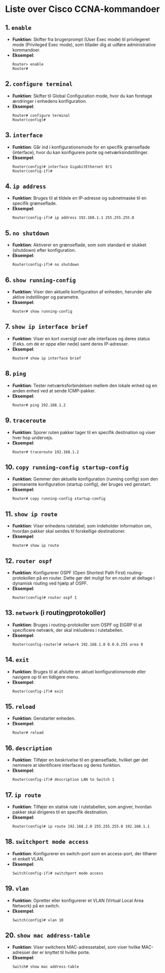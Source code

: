 # Liste over Cisco CCNA-kommandoer

## 1. `enable`
   - **Funktion**: Skifter fra brugerprompt (User Exec mode) til privilegeret mode (Privileged Exec mode), som tillader dig at udføre administrative kommandoer.
   - **Eksempel**:  
     ```
     Router> enable
     Router#
     ```

## 2. `configure terminal`
   - **Funktion**: Skifter til Global Configuration mode, hvor du kan foretage ændringer i enhedens konfiguration.
   - **Eksempel**:  
     ```
     Router# configure terminal
     Router(config)#
     ```

## 3. `interface`
   - **Funktion**: Går ind i konfigurationsmode for en specifik grænseflade (interface), hvor du kan konfigurere porte og netværksindstillinger.
   - **Eksempel**:  
     ```
     Router(config)# interface GigabitEthernet 0/1
     Router(config-if)#
     ```

## 4. `ip address`
   - **Funktion**: Bruges til at tildele en IP-adresse og subnetmaske til en specifik grænseflade.
   - **Eksempel**:  
     ```
     Router(config-if)# ip address 192.168.1.1 255.255.255.0
     ```

## 5. `no shutdown`
   - **Funktion**: Aktiverer en grænseflade, som som standard er slukket (shutdown) efter konfiguration.
   - **Eksempel**:  
     ```
     Router(config-if)# no shutdown
     ```

## 6. `show running-config`
   - **Funktion**: Viser den aktuelle konfiguration af enheden, herunder alle aktive indstillinger og parametre.
   - **Eksempel**:  
     ```
     Router# show running-config
     ```

## 7. `show ip interface brief`
   - **Funktion**: Viser en kort oversigt over alle interfaces og deres status (f.eks. om de er oppe eller nede) samt deres IP-adresser.
   - **Eksempel**:  
     ```
     Router# show ip interface brief
     ```

## 8. `ping`
   - **Funktion**: Tester netværksforbindelsen mellem den lokale enhed og en anden enhed ved at sende ICMP-pakker.
   - **Eksempel**:  
     ```
     Router# ping 192.168.1.2
     ```

## 9. `traceroute`
   - **Funktion**: Sporer ruten pakker tager til en specifik destination og viser hver hop undervejs.
   - **Eksempel**:  
     ```
     Router# traceroute 192.168.1.2
     ```

## 10. `copy running-config startup-config`
   - **Funktion**: Gemmer den aktuelle konfiguration (running config) som den permanente konfiguration (startup config), der bruges ved genstart.
   - **Eksempel**:  
     ```
     Router# copy running-config startup-config
     ```

## 11. `show ip route`
   - **Funktion**: Viser enhedens rutetabel, som indeholder information om, hvordan pakker skal sendes til forskellige destinationer.
   - **Eksempel**:  
     ```
     Router# show ip route
     ```

## 12. `router ospf`
   - **Funktion**: Konfigurerer OSPF (Open Shortest Path First) routing-protokollen på en router. Dette gør det muligt for en router at deltage i dynamisk routing ved hjælp af OSPF.
   - **Eksempel**:  
     ```
     Router(config)# router ospf 1
     ```

## 13. `network` (i routingprotokoller)
   - **Funktion**: Bruges i routing-protokoller som OSPF og EIGRP til at specificere netværk, der skal inkluderes i rutetabellen.
   - **Eksempel**:  
     ```
     Router(config-router)# network 192.168.1.0 0.0.0.255 area 0
     ```

## 14. `exit`
   - **Funktion**: Bruges til at afslutte en aktuel konfigurationsmode eller navigere op til en tidligere menu.
   - **Eksempel**:  
     ```
     Router(config-if)# exit
     ```

## 15. `reload`
   - **Funktion**: Genstarter enheden.
   - **Eksempel**:  
     ```
     Router# reload
     ```

## 16. `description`
   - **Funktion**: Tilføjer en beskrivelse til en grænseflade, hvilket gør det nemmere at identificere interfaces og deres funktion.
   - **Eksempel**:  
     ```
     Router(config-if)# description LAN to Switch 1
     ```

## 17. `ip route`
   - **Funktion**: Tilføjer en statisk rute i rutetabellen, som angiver, hvordan pakker skal dirigeres til en specifik destination.
   - **Eksempel**:  
     ```
     Router(config)# ip route 192.168.2.0 255.255.255.0 192.168.1.1
     ```

## 18. `switchport mode access`
   - **Funktion**: Konfigurerer en switch-port som en access-port, der tilhører et enkelt VLAN.
   - **Eksempel**:  
     ```
     Switch(config-if)# switchport mode access
     ```

## 19. `vlan`
   - **Funktion**: Opretter eller konfigurerer et VLAN (Virtual Local Area Network) på en switch.
   - **Eksempel**:  
     ```
     Switch(config)# vlan 10
     ```

## 20. `show mac address-table`
   - **Funktion**: Viser switchens MAC-adressetabel, som viser hvilke MAC-adresser der er knyttet til hvilke porte.
   - **Eksempel**:  
     ```
     Switch# show mac address-table
     ```
